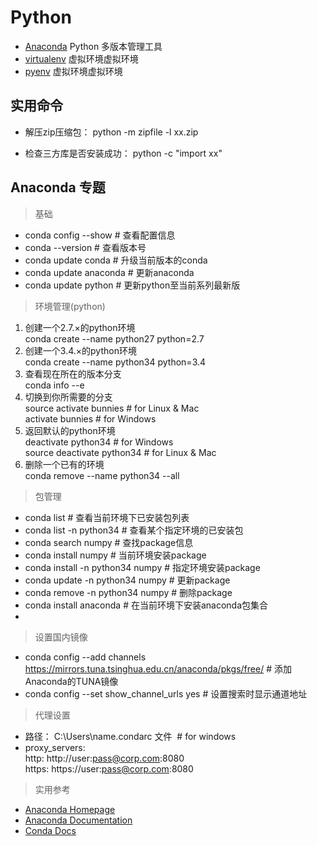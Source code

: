 # Python

- [Anaconda](https://www.continuum.io/) Python 多版本管理工具
- [virtualenv](https://virtualenv.pypa.io/en/stable/) 虚拟环境虚拟环境
- [pyenv](https://github.com/pyenv/pyenv) 虚拟环境虚拟环境

## 实用命令

- 解压zip压缩包： python -m zipfile -l xx.zip

- 检查三方库是否安装成功：  python -c "import xx"

## Anaconda 专题

> 基础 

- conda config --show  	# 查看配置信息    
- conda --version			# 查看版本号    
- conda update conda		# 升级当前版本的conda  
- conda update anaconda	# 更新anaconda  
- conda update python		# 更新python至当前系列最新版  

> 环境管理(python)

1. 创建一个2.7.×的python环境  
conda create --name python27 python=2.7  
2. 创建一个3.4.×的python环境  
conda create --name python34 python=3.4   
3. 查看现在所在的版本分支  
conda info --e  
4. 切换到你所需要的分支  
source activate bunnies # for Linux & Mac  
activate bunnies # for Windows  
5. 返回默认的python环境  
deactivate python34 # for Windows  
source deactivate python34 # for Linux & Mac  
6. 删除一个已有的环境  
conda remove --name python34 --all  

> 包管理

- conda list 				# 查看当前环境下已安装包列表  
- conda list -n python34	# 查看某个指定环境的已安装包  
- conda search numpy		# 查找package信息  
- conda install numpy		# 当前环境安装package  
- conda install -n python34 numpy	# 指定环境安装package  
- conda update -n python34 numpy	# 更新package  
- conda remove -n python34 numpy	# 删除package  
- conda install anaconda	# 在当前环境下安装anaconda包集合  
- 
> 设置国内镜像

- conda config --add channels https://mirrors.tuna.tsinghua.edu.cn/anaconda/pkgs/free/ # 添加Anaconda的TUNA镜像
- conda config --set show_channel_urls yes # 设置搜索时显示通道地址

> 代理设置

- 路径： C:\Users\name\.condarc 文件  # for windows
- proxy_servers:  
    http: http://user:pass@corp.com:8080  
    https: https://user:pass@corp.com:8080

> 实用参考

- [Anaconda Homepage](https://www.continuum.io/why-anaconda)
- [Anaconda Documentation](https://docs.continuum.io/anaconda/index)
- [Conda Docs](http://conda.pydata.org/docs/index.html)
